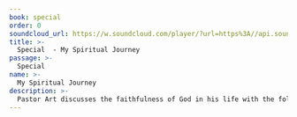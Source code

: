 ```yaml
---
book: special
order: 0
soundcloud_url: https://w.soundcloud.com/player/?url=https%3A//api.soundcloud.com/tracks/
title: >-
  Special  - My Spiritual Journey
passage: >-
  Special 
name: >-
  My Spiritual Journey
description: >-
  Pastor Art discusses the faithfulness of God in his life with the following thoughts: the early years; the call to salvation and ministry; the years of preparation; the years of service in Germany and Northern California.
---
```



